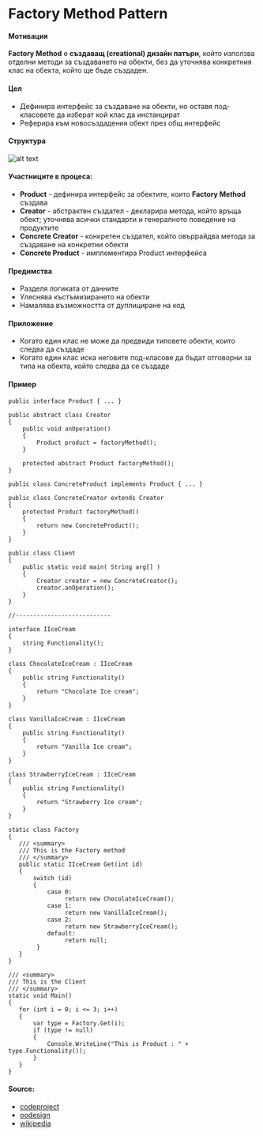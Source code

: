 # Factory Method Pattern

#### Мотивация
**Factory Method** е **създаващ (creational) дизайн патърн**, който използва отделни методи за 
създаването на обекти, без да уточнява конкретния клас на обекта, който ще бъде създаден.

#### Цел

* Дефинира интерфейс за създаване на обекти, но оставя под-класовете да изберат кой клас да инстанцират 
* Реферира към новосъздадения обект през общ интерфейс

#### Структура 
 ![alt text](https://raw.github.com/svetlai/TelerikAcademy/tree/master/Programming-with-C%23/High-Quality-Code/14-Creational-Design-Patterns/imgs/factory-method-uml.svg "Factory Method UML Diagram")

#### Участниците в процеса:
- **Product** - дефинира интерфейс за обектите, които **Factory Method** създава
- **Creator** - абстрактен създател - декларира метода, който връща обект; уточнява всички стандарти и генералното поведение на продуктите
- **Concrete Creator** - конкретен създател, който овъррайдва метода за създаване на конкретни обекти 
- **Concrete Product** - имплементира Product интерфейса

#### Предимства
* Разделя логиката от данните
* Улеснява къстъмизирането на обекти
* Намалява възможността от дуплициране на код

#### Приложение
* Когато един клас не може да предвиди типовете обекти, които следва да създаде
* Когато един клас иска неговите под-класове да бъдат отговорни за типа на обекта, който следва да се създаде

#### Пример

    public interface Product { ... }
    
    public abstract class Creator 
    {
    	public void anOperation() 
    	{
    		Product product = factoryMethod();
    	}
    	
    	protected abstract Product factoryMethod();
    }
    
    public class ConcreteProduct implements Product { ... }
    
    public class ConcreteCreator extends Creator 
    {
    	protected Product factoryMethod() 
    	{
    		return new ConcreteProduct();
    	}
    }
    
    public class Client 
    {
    	public static void main( String arg[] ) 
    	{
    		Creator creator = new ConcreteCreator();
    		creator.anOperation();
    	}
    }
    
    //---------------------------
	
    interface IIceCream
    {
        string Functionality();
    }
    
    class ChocolateIceCream : IIceCream
    {
        public string Functionality()
        {
            return "Chocolate Ice cream";
        }
    }
    
    class VanillaIceCream : IIceCream
    {
        public string Functionality()
        {
            return "Vanilla Ice cream";
        }
    }
    
    class StrawberryIceCream : IIceCream
    {
        public string Functionality()
        {
            return "Strawberry Ice cream";
        }
    }
    
    static class Factory
    {
       /// <summary>
       /// This is the Factory method
       /// </summary>
       public static IIceCream Get(int id)
       {
           switch (id)
           {
               case 0:
                    return new ChocolateIceCream();
               case 1:
                    return new VanillaIceCream();
               case 2:
                    return new StrawberryIceCream();
               default:
                    return null;
            }
       }
    } 
	
    /// <summary>
    /// This is the Client
    /// </summary>
    static void Main()
    {
       for (int i = 0; i <= 3; i++)
       {
           var type = Factory.Get(i);
           if (type != null)
           {
               Console.WriteLine("This is Product : " + type.Functionality());
           }
       }
    } 
	
#### Source:
* [codeproject](http://www.codeproject.com/Articles/570183/Factory-Method-Pattern)
* [oodesign](http://www.oodesign.com/factory-method-pattern.html)
* [wikipedia](https://en.wikipedia.org/wiki/Factory_method_pattern)